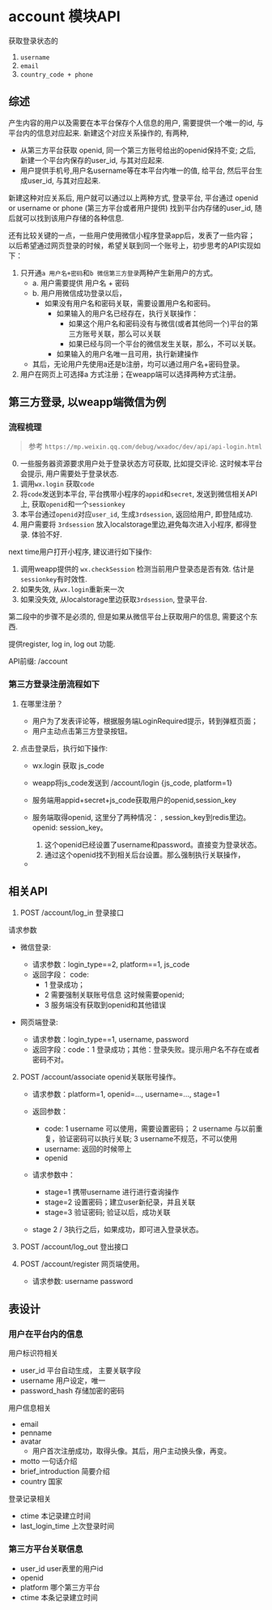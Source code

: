 # account 模块API

获取登录状态的
1. `username`
2. `email`
3. `country_code + phone`

## 综述

产生内容的用户以及需要在本平台保存个人信息的用户, 需要提供一个唯一的id, 与平台内的信息对应起来. 新建这个对应关系操作的, 有两种,
+ 从第三方平台获取 openid, 同一个第三方账号给出的openid保持不变; 之后, 新建一个平台内保存的user_id, 与其对应起来.
+ 用户提供手机号,用户名username等在本平台内唯一的值, 给平台, 然后平台生成user_id, 与其对应起来. 

新建这种对应关系后, 用户就可以通过以上两种方式, 登录平台, 平台通过 openid or username or phone (第三方平台或者用户提供)
找到平台内存储的user_id, 随后就可以找到该用户存储的各种信息. 

还有比较关键的一点，一些用户使用微信小程序登录app后，发表了一些内容；
以后希望通过网页登录的时候，希望关联到同一个账号上，初步思考的API实现如下：

1. 只开通`a 用户名+密码`和`b 微信第三方登录`两种产生新用户的方式。
   - a. 用户需要提供 用户名 + 密码
   - b. 用户用微信成功登录以后，
     - 如果没有用户名和密码关联，需要设置用户名和密码。
       - 如果输入的用户名已经存在，执行关联操作：
         - 如果这个用户名和密码没有与微信(或者其他同一个)平台的第三方账号关联，那么可以关联
         - 如果已经与同一个平台的微信发生关联，那么，不可以关联。
       - 如果输入的用户名唯一且可用，执行新建操作
   - 其后，无论用户先使用a还是b注册，均可以通过用户名+密码登录。
2. 用户在网页上可选择a 方式注册；在weapp端可以选择两种方式注册。


## 第三方登录, 以weapp端微信为例

### 流程梳理

> 参考 `https://mp.weixin.qq.com/debug/wxadoc/dev/api/api-login.html`

0. 一些服务器资源要求用户处于登录状态方可获取, 比如提交评论. 这时候本平台会提示, 用户需要处于登录状态.
1. 调用`wx.login` 获取`code`
2. 将`code`发送到本平台, 平台携带小程序的`appid`和`secret`, 发送到微信相关API上, 获取`openid`和一个`sessionkey`
3. 本平台通过`openid`对应`user_id`, 生成`3rdsession`, 返回给用户, 即登陆成功. 
4. 用户需要将 `3rdsession` 放入localstorage里边,避免每次进入小程序, 都得登录. 体验不好. 

next time用户打开小程序, 建议进行如下操作:
1. 调用weapp提供的 `wx.checkSession` 检测当前用户登录态是否有效. 估计是 `sessionkey`有时效性.
2. 如果失效, 从`wx.login`重新来一次
3. 如果没失效, 从localstorage里边获取`3rdsession`, 登录平台. 

第二段中的步骤不是必须的, 但是如果从微信平台上获取用户的信息, 需要这个东西.



提供register, log in, log out 功能.

API前缀: /account

### 第三方登录注册流程如下

1. 在哪里注册？
   - 用户为了发表评论等，根据服务端LoginRequired提示，转到弹框页面；
   - 用户主动点击第三方登录按钮。

2. 点击登录后，执行如下操作:
   - wx.login 获取 js_code
   - weapp将js_code发送到 /account/login {js_code, platform=1}
   - 服务端用appid+secret+js_code获取用户的openid,session_key
   - 服务端取得openid, 这里分了两种情况：
     , session_key到redis里边。openid: session_key。
     
     1. 这个openid已经设置了username和password。直接变为登录状态。
     2. 通过这个openid找不到相关后台设置。那么强制执行关联操作，
     
     
   - 

## 相关API

1. POST /account/log_in 登录接口

请求参数

+ 微信登录: 
  - 请求参数：login_type==2, platform==1, js_code
  - 返回字段：
    code: 
      + 1 登录成功；
      + 2 需要强制关联账号信息 这时候需要openid;
      + 3 服务端没有获取到openid和其他错误

+ 网页端登录: 
  - 请求参数：login_type==1, username, password
  - 返回字段：code：1 登录成功；其他：登录失败。提示用户名不存在或者密码不对。
  
2. POST /account/associate openid关联账号操作。
   - 请求参数：platform=1, openid=..., username=..., stage=1
   - 返回参数：
     + code: 1 username 可以使用，需要设置密码；
                    2 username 与以前重复，验证密码可以执行关联;
                    3 username不规范，不可以使用
     + username: 返回的时候带上
     + openid
   - 请求参数中：
     + stage=1 携带username 进行进行查询操作
     + stage=2 设置密码；建立user新纪录，并且关联
     + stage=3 验证密码; 验证以后，成功关联
   
   - stage 2 / 3执行之后，如果成功，即可进入登录状态。
     
3. POST /account/log_out 登出接口

4. POST /account/register 网页端使用。
   - 请求参数: username password

## 表设计

### 用户在平台内的信息

用户标识符相关
+ user_id 平台自动生成， 主要关联字段
+ username 用户设定，唯一
+ password_hash 存储加密的密码

用户信息相关
+ email
+ penname 
+ avatar 
  - 用户首次注册成功，取得头像。其后，用户主动换头像，再变。
+ motto 一句话介绍
+ brief_introduction 简要介绍
+ country 国家

登录记录相关
+ ctime 本记录建立时间
+ last_login_time 上次登录时间

### 第三方平台关联信息

+ user_id user表里的用户id
+ openid 
+ platform 哪个第三方平台
+ ctime 本条记录建立时间



